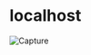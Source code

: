 # localhost
 
![Capture](https://user-images.githubusercontent.com/69244096/165776426-5e450e38-58de-41ad-b059-acbd70dfa82a.PNG)
